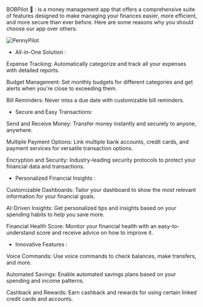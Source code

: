 BOBPilot 🧩 :  is  a money management app that  offers a comprehensive suite of features designed to make managing your finances easier, more efficient, and more secure than ever before. Here are some reasons why you should choose our app over others:

![PennyPilot](https://github.com/Vanshikakhurana/BOB-finance-advisory/assets/100332666/1027e4c6-114f-41bc-894f-2543129e322d)

- All-in-One Solution :

Expense Tracking: Automatically categorize and track all your expenses with detailed reports.

Budget Management: Set monthly budgets for different categories and get alerts when you're close to exceeding them.

Bill Reminders: Never miss a due date with customizable bill reminders.


- Secure and Easy Transactions: 

Send and Receive Money: Transfer money instantly and securely to anyone, anywhere.

Multiple Payment Options: Link multiple bank accounts, credit cards, and payment services for versatile transaction options.

Encryption and Security: Industry-leading security protocols to protect your financial data and transactions.


- Personalized Financial Insights :
  
Customizable Dashboards: Tailor your dashboard to show the most relevant information for your financial goals.

AI-Driven Insights: Get personalized tips and insights based on your spending habits to help you save more.

Financial Health Score: Monitor your financial health with an easy-to-understand score and receive advice on how to improve it.


- Innovative Features :

Voice Commands: Use voice commands to check balances, make transfers, and more.

Automated Savings: Enable automated savings plans based on your spending and income patterns.

Cashback and Rewards: Earn cashback and rewards for using certain linked credit cards and accounts.



